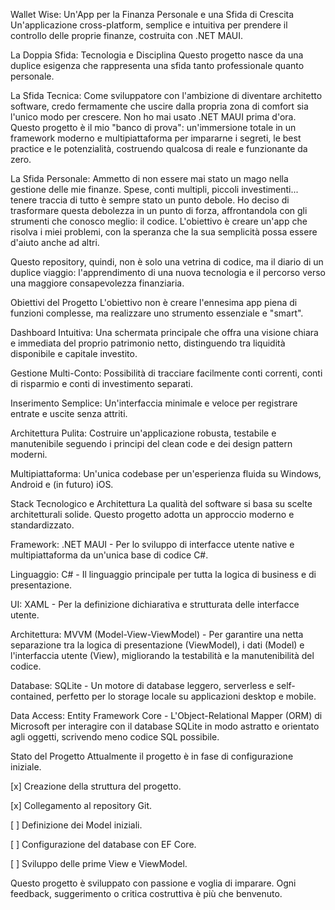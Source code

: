 ﻿Wallet Wise: Un'App per la Finanza Personale e una Sfida di Crescita
Un'applicazione cross-platform, semplice e intuitiva per prendere il controllo delle proprie finanze, costruita con .NET MAUI.

La Doppia Sfida: Tecnologia e Disciplina
Questo progetto nasce da una duplice esigenza che rappresenta una sfida tanto professionale quanto personale.

La Sfida Tecnica: Come sviluppatore con l'ambizione di diventare architetto software, credo fermamente che uscire dalla propria zona di comfort sia l'unico modo per crescere. Non ho mai usato .NET MAUI prima d'ora. Questo progetto è il mio "banco di prova": un'immersione totale in un framework moderno e multipiattaforma per impararne i segreti, le best practice e le potenzialità, costruendo qualcosa di reale e funzionante da zero.

La Sfida Personale: Ammetto di non essere mai stato un mago nella gestione delle mie finanze. Spese, conti multipli, piccoli investimenti... tenere traccia di tutto è sempre stato un punto debole. Ho deciso di trasformare questa debolezza in un punto di forza, affrontandola con gli strumenti che conosco meglio: il codice. L'obiettivo è creare un'app che risolva i miei problemi, con la speranza che la sua semplicità possa essere d'aiuto anche ad altri.

Questo repository, quindi, non è solo una vetrina di codice, ma il diario di un duplice viaggio: l'apprendimento di una nuova tecnologia e il percorso verso una maggiore consapevolezza finanziaria.

Obiettivi del Progetto
L'obiettivo non è creare l'ennesima app piena di funzioni complesse, ma realizzare uno strumento essenziale e "smart".

Dashboard Intuitiva: Una schermata principale che offra una visione chiara e immediata del proprio patrimonio netto, distinguendo tra liquidità disponibile e capitale investito.

Gestione Multi-Conto: Possibilità di tracciare facilmente conti correnti, conti di risparmio e conti di investimento separati.

Inserimento Semplice: Un'interfaccia minimale e veloce per registrare entrate e uscite senza attriti.

Architettura Pulita: Costruire un'applicazione robusta, testabile e manutenibile seguendo i principi del clean code e dei design pattern moderni.

Multipiattaforma: Un'unica codebase per un'esperienza fluida su Windows, Android e (in futuro) iOS.

Stack Tecnologico e Architettura
La qualità del software si basa su scelte architetturali solide. Questo progetto adotta un approccio moderno e standardizzato.

Framework: .NET MAUI - Per lo sviluppo di interfacce utente native e multipiattaforma da un'unica base di codice C#.

Linguaggio: C# - Il linguaggio principale per tutta la logica di business e di presentazione.

UI: XAML - Per la definizione dichiarativa e strutturata delle interfacce utente.

Architettura: MVVM (Model-View-ViewModel) - Per garantire una netta separazione tra la logica di presentazione (ViewModel), i dati (Model) e l'interfaccia utente (View), migliorando la testabilità e la manutenibilità del codice.

Database: SQLite - Un motore di database leggero, serverless e self-contained, perfetto per lo storage locale su applicazioni desktop e mobile.

Data Access: Entity Framework Core - L'Object-Relational Mapper (ORM) di Microsoft per interagire con il database SQLite in modo astratto e orientato agli oggetti, scrivendo meno codice SQL possibile.

Stato del Progetto
Attualmente il progetto è in fase di configurazione iniziale.

[x] Creazione della struttura del progetto.

[x] Collegamento al repository Git.

[ ] Definizione dei Model iniziali.

[ ] Configurazione del database con EF Core.

[ ] Sviluppo delle prime View e ViewModel.

Questo progetto è sviluppato con passione e voglia di imparare. Ogni feedback, suggerimento o critica costruttiva è più che benvenuto.